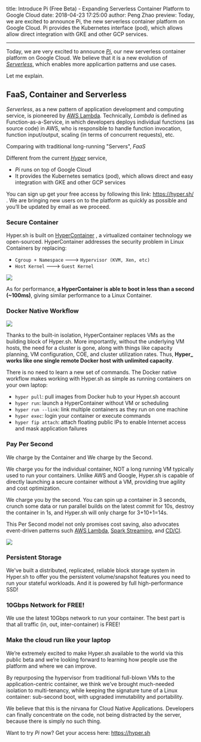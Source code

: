 title: Introduce Pi (Free Beta) - Expanding Serverless Container Platform to Google Cloud
date: 2018-04-23 17:25:00
author: Peng Zhao
preview: Today, we are excited to announce Pi, the new serverless container platform on Google Cloud. Pi provides the Kubernetes interface (pod), which allows allow direct integration with GKE and other GCP services.

---

Today, we are very excited to announce [_Pi_](https://hyper.sh/pi), our new serverless container platform on Google Cloud. We believe that it is a new evolution of [_Serverless_](https://en.wikipedia.org/wiki/Serverless_computing), which enables more applicartion patterns and use cases.

Let me explain.

## FaaS, Container and Serverless

_Serverless_, as a new pattern of application development and computing service, is pioneered by [AWS Lambda](https://aws.amazon.com/lambda/). Technically, _Lambda_ is defined as Function-as-a-Service, in which developers deploys individual functions (as source code) in AWS, who is responsible to handle function invocation, function input/output, scaling (in terms of concurrent requests), etc. 

Comparing with traditional long-running "Servers", _FaaS_ 



Different from the current [_Hyper_](https://hyper.sh/hyper) service,

- _Pi_ runs on top of Google Cloud
- It provides the Kubernetes sematics (pod), which allows direct and easy integration with GKE and other GCP services



You can sign up get your free access by following this link: https://hyper.sh/ . We are bringing new users on to the platform as quickly as possible and you’ll be updated by email as we proceed.

### Secure Container
Hyper.sh is built on [HyperContainer](https://github.com/hyperhq/hyper) , a virtualized container technology we open-sourced. HyperContainer addresses the security problem in Linux Containers by replacing:

- `Cgroup + Namespace` ---> `Hypervisor (KVM, Xen, etc)`
- `Host Kernel` ---> `Guest Kernel`

![](https://trello-attachments.s3.amazonaws.com/5694785e124f36d746f5c7be/1511x393/b8b5cd31b59af44c0c86349e150438fb/HyperContainer_vs_LinuxContainer.png)

As for performance, **a HyperContainer is able to boot in less than a second (~100ms)**, giving similar performance to a Linux Container.

### Docker Native Workflow

![](https://trello-attachments.s3.amazonaws.com/55545e127c7cbe0ec5b82f2b/879x320/5471e40d4a519c3d31f455bdccc978ca/upload_2_3_2016_at_3_50_31_PM.png)

Thanks to the built-in isolation, HyperContainer replaces VMs as the building block of Hyper.sh.  More importantly, without the underlying VM hosts, the need for a cluster is gone, along with things like capacity planning, VM configuration, COE, and cluster utilization rates. Thus, **Hyper\_ works like one single remote Docker host with unlimited capacity**.

There is no need to learn a new set of commands. The Docker native workflow makes working with Hyper.sh as simple as running containers on your own laptop:

- `hyper pull`: pull images from Docker hub  to your Hyper.sh account
- `hyper run`: launch a HyperContainer without VM or scheduling
- `hyper run --link`: link multiple containers as they run on one machine
- `hyper exec`: login your container or execute commands
- `hyper fip attach`: attach floating public IPs to enable Internet access and mask application failures

### Pay Per Second

We charge by the Container and We charge by the Second.

We charge you for the individual container, NOT a long running VM typically used to run your containers. Unlike AWS and Google, Hyper.sh is capable of directly launching a secure container without a VM, providing true agility and cost optimization.

We charge you by the second. You can spin up a container in 3 seconds, crunch some data or run parallel builds on the latest commit for 10s, destroy the container in 1s, and Hyper.sh will only charge for 3+10+1=14s.

This Per Second model not only promises cost saving, also advocates event-driven patterns such [AWS Lambda](https://aws.amazon.com/lambda), [Spark Streaming](http://spark.apache.org/streaming/), and [CD/CI](https://10second.build/).

![](https://trello-attachments.s3.amazonaws.com/56b19c6e5bb4a89f92d0e71f/903x472/2ccb5880a4286dd6d4c14eb19b3dab99/upload_2_3_2016_at_2_21_34_PM.png)

### Persistent Storage
We've built a distributed, replicated, reliable block storage system in Hyper.sh to offer you the persistent volume/snapshot features you need to run your stateful workloads. And it is powered by full high-performance SSD!

### 10Gbps Network for FREE!
We use the latest 10Gbps network to run your container. The best part is that all traffic (in, out, inter-container) is FREE!

### Make the cloud run like your laptop

We’re extremely excited to make Hyper.sh available to the world via this public beta and we’re looking forward to learning how people use the platform and where we can improve.

By repurposing the hypervisor from traditional full-blown VMs to the application-centric container, we think we’ve brought much-needed isolation to multi-tenancy, while keeping the signature tune of a Linux container: sub-second boot, with upgraded immutability and portability.

We believe that this is the nirvana for Cloud Native Applications. Developers can finally concentrate on the code, not being distracted by the server, because there is simply no such thing.

Want to try _Pi_ now? Get your access here: https://hyper.sh
